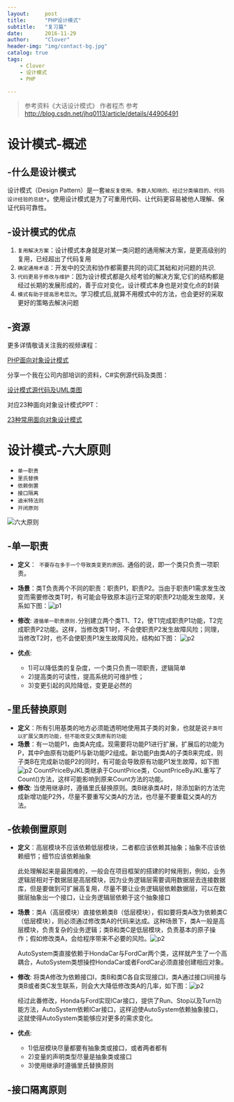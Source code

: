 ```yaml
---
layout:     post
title:      "PHP设计模式"
subtitle:   "复习篇"
date:       2016-11-29
author:     "Clover"
header-img: "img/contact-bg.jpg"
catalog: true
tags:
    - Clover
    - 设计模式
    - PHP

---
```


> 参考资料《大话设计模式》
> 作者程杰
> 参考 http://blog.csdn.net/jhq0113/article/details/44906491

# 设计模式-概述

## -什么是设计模式

设计模式（Design Pattern）是一套`被反复使用、多数人知晓的、经过分类编目的、代码设计经验的总结*`。使用设计模式是为了可重用代码、让代码更容易被他人理解、保证代码可靠性。

## -设计模式的优点

1. `复用解决方案`：设计模式本身就是对某一类问题的通用解决方案，是更高级别的复用，已经超出了代码复用
2. `确定通用术语`：开发中的交流和协作都需要共同的词汇其础和对问题的共识.
3. `代码更易于修改与维护`：因为设计模式都是久经考验的解决方案,它们的结构都是经过长期的发展形成的，善于应对变化，设计模式本身也是对变化点的封装
4. `模式有助于提高思考层次`。学习模式后,就算不用模式中的方法，也会更好的采取更好的策略去解决问题

## -资源
更多详情敬请关注我的视频课程：

 [PHP面向对象设计模式](http://edu.csdn.net/course/detail/602)

 分享一个我在公司内部培训的资料，C#实例源代码及类图：
           
 [设计模式源代码及UML类图](http://pan.baidu.com/s/1qWOE5dy)

 对应23种面向对象设计模式PPT：

  [23种常用面向对象设计模式](http://pan.baidu.com/s/1i3zksE5)

# 设计模式-六大原则

* `单一职责`
* `里氏替换`
* `依赖倒置`
* `接口隔离`
* `迪米特法则`
* `开闭原则`

![六大原则](http://clover.htmhub.com/img/phpdesign/20150406222929184.jpeg)

## -单一职责

* **定义**：` 不要存在多于一个导致类变更的原因。`通俗的说，即一个类只负责一项职责。

* **场景**：类T负责两个不同的职责：职责P1，职责P2。当由于职责P1需求发生改变而需要修改类T时，有可能会导致原本运行正常的职责P2功能发生故障，关系如下图：![p1](http://clover.htmhub.com/img/phpdesign/20150406223705732.jpeg)
* **修改**: `遵循单一职责原则.`分别建立两个类T1、T2，使T1完成职责P1功能，T2完成职责P2功能。这样，当修改类T1时，不会使职责P2发生故障风险；同理，当修改T2时，也不会使职责P1发生故障风险，结构如下图： ![p2](http://clover.htmhub.com/img/phpdesign/20150406223805012.jpeg)
* **优点**: 
	* 1)可以降低类的复杂度，一个类只负责一项职责，逻辑简单
	* 2)提高类的可读性，提高系统的可维护性；
	* 3)变更引起的风险降低，变更是必然的

## -里氏替换原则

* **定义**：所有引用基类的地方必须能透明地使用其子类的对象，也就是说`子类可以扩展父类的功能，但不能改变父类原有的功能`
* **场景**：有一功能P1，由类A完成。现需要将功能P1进行扩展，扩展后的功能为P，其中P由原有功能P1与新功能P2组成。新功能P由类A的子类B来完成，则子类B在完成新功能P2的同时，有可能会导致原有功能P1发生故障，如下图 ![p2](http://clover.htmhub.com/img/phpdesign/20150406224441455.jpeg)
 CountPriceByJKL类继承于CountPrice类，CountPriceByJKL重写了Count()方法，这样可能影响到原来Count方法的功能。
 * **修改**: 当使用继承时，遵循里氏替换原则。类B继承类A时，除添加新的方法完成新增功能P2外，尽量不要重写父类A的方法，也尽量不要重载父类A的方法。

## -依赖倒置原则

* **定义**：高层模块不应该依赖低层模块，二者都应该依赖其抽象；抽象不应该依赖细节；细节应该依赖抽象
	
	此处理解起来是最困难的，一般会在项目框架的搭建的时候用到，例如，业务逻辑层相对于数据层是高层模块，因为业务逻辑层需要调用数据层去连接数据库，但是要做到可扩展高复用，尽量不要让业务逻辑层依赖数据层，可以在数据层抽象出一个接口，让业务逻辑层依赖于这个抽象接口

* **场景**：类A（高层模块）直接依赖类B（低层模块），假如要将类A改为依赖类C（低层模块），则必须通过修改类A的代码来达成。这种场景下，类A一般是高层模块，负责复杂的业务逻辑；类B和类C是低层模块，负责基本的原子操作；假如修改类A，会给程序带来不必要的风险。![p2](http://clover.htmhub.com/img/phpdesign/20150406225436362.jpeg)

	AutoSystem类直接依赖于HondaCar与FordCar两个类，这样就产生了一个高耦合，AutoSystem类想操控HondaCar或者FordCar必须直接创建相应对象。
	
* **修改**: 将类A修改为依赖接口I，类B和类C各自实现接口I，类A通过接口I间接与类B或者类C发生联系，则会大大降低修改类A的几率，如下图：![p2](http://clover.htmhub.com/img/phpdesign/20150406225842955.jpeg)
 	
 	经过此番修改，Honda与Ford实现ICar接口，提供了Run、Stop以及Turn功能方法，AutoSystem依赖ICar接口，这样迫使AutoSystem依赖抽象接口，这就使得AutoSystem类能够应对更多的需求变化。
 	
* **优点**: 
	* 1)低层模块尽量都要有抽象类或接口，或者两者都有
	* 2)变量的声明类型尽量是抽象类或接口
	* 3)使用继承时遵循里氏替换原则	

## -接口隔离原则

	
 
	
